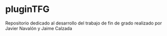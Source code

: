 # pluginTFG
Repositorio dedicado al desarrollo del trabajo de fin de grado realizado por Javier Navalón y Jaime Calzada
